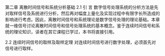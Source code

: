 第二章 离散时间信号和系统分析基础
2.1 引  言
数字信号处理系统的分析方法是先对取样信号及系统进行分析，然后再对幅度上量化及实现过程中有限字长所造成的影响进行考虑。因此，离散时间信号和系统理论是数字信号处理的理论基础。本章就一维信号讨论离散时间信号和信号处理系统的基本概念。鉴于连续时间信号和系统的理论知识，读者在其它课程已学过，本书将直接引用。

2.2 连续时间信号的取样及取样定理
对连续时间信号进行数字处理，必须首先对信号进行取样。
